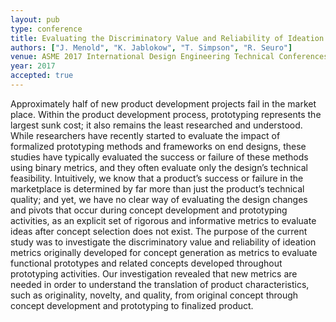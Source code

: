 ```yaml
---
layout: pub
type: conference
title: Evaluating the Discriminatory Value and Reliability of Ideation Metrics for Their Application to Concept Development and Prototyping
authors: ["J. Menold", "K. Jablokow", "T. Simpson", "R. Seuro"]
venue: ASME 2017 International Design Engineering Technical Conferences and Computers and Information in Engineering Conference
year: 2017
accepted: true
---
```

Approximately half of new product development projects fail in the market place. Within the product development process, prototyping represents the largest sunk cost; it also remains the least researched and understood. While researchers have recently started to evaluate the impact of formalized prototyping methods and frameworks on end designs, these studies have typically evaluated the success or failure of these methods using binary metrics, and they often evaluate only the design’s technical feasibility. Intuitively, we know that a product’s success or failure in the marketplace is determined by far more than just the product’s technical quality; and yet, we have no clear way of evaluating the design changes and pivots that occur during concept development and prototyping activities, as an explicit set of rigorous and informative metrics to evaluate ideas after concept selection does not exist. The purpose of the current study was to investigate the discriminatory value and reliability of ideation metrics originally developed for concept generation as metrics to evaluate functional prototypes and related concepts developed throughout prototyping activities. Our investigation revealed that new metrics are needed in order to understand the translation of product characteristics, such as originality, novelty, and quality, from original concept through concept development and prototyping to finalized product.
